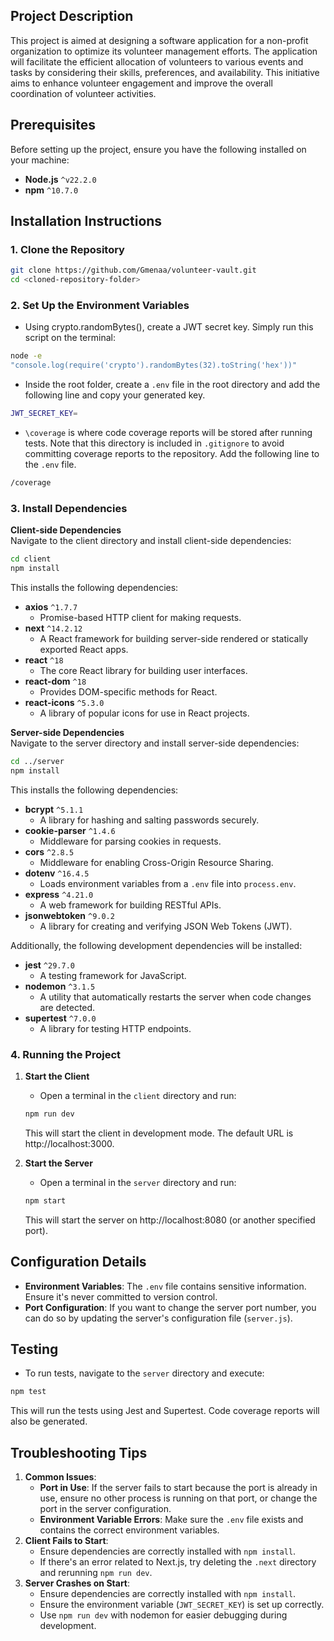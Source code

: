 ## Project Description
This project is aimed at designing a software application for a non-profit organization to optimize its volunteer management efforts. The application will facilitate the efficient allocation of volunteers to various events and tasks by considering their skills, preferences, and availability. This initiative aims to enhance volunteer engagement and improve the overall coordination of volunteer activities.

## Prerequisites
Before setting up the project, ensure you have the following installed on your machine:
- **Node.js** `^v22.2.0`
- **npm** `^10.7.0`

## Installation Instructions

### 1. Clone the Repository
```bash
git clone https://github.com/Gmenaa/volunteer-vault.git
cd <cloned-repository-folder>
```

### 2. Set Up the Environment Variables
- Using crypto.randomBytes(), create a JWT secret key. Simply run this script on the terminal:
```bash
node -e 
"console.log(require('crypto').randomBytes(32).toString('hex'))"
```
- Inside the root folder, create a `.env` file in the root directory and add the following line and copy your generated key.
```bash
JWT_SECRET_KEY=
```
- `\coverage` is where code coverage reports will be stored after running tests. Note that this directory is included in `.gitignore` to avoid committing coverage reports to the repository. Add the following line to the `.env` file.
```bash
/coverage
```

### 3. Install Dependencies
**Client-side Dependencies** \
Navigate to the client directory and install client-side dependencies:
```bash
cd client
npm install
```
This installs the following dependencies:
* **axios** `^1.7.7`
    + Promise-based HTTP client for making requests.
* **next** `^14.2.12`
    + A React framework for building server-side rendered or statically exported React apps.
* **react** `^18`
    + The core React library for building user interfaces.
* **react-dom** `^18`
    + Provides DOM-specific methods for React.
* **react-icons** `^5.3.0`
    + A library of popular icons for use in React projects.

**Server-side Dependencies** \
Navigate to the server directory and install server-side dependencies:
```bash
cd ../server
npm install
```
This installs the following dependencies:
* **bcrypt** `^5.1.1`
    + A library for hashing and salting passwords securely.
* **cookie-parser** `^1.4.6`
    + Middleware for parsing cookies in requests.
* **cors** `^2.8.5`
    +  Middleware for enabling Cross-Origin Resource Sharing.
* **dotenv** `^16.4.5`
    + Loads environment variables from a `.env` file into `process.env`.
* **express** `^4.21.0`
    +  A web framework for building RESTful APIs.
* **jsonwebtoken** `^9.0.2`
    + A library for creating and verifying JSON Web Tokens (JWT).

Additionally, the following development dependencies will be installed:
* **jest** `^29.7.0`
    + A testing framework for JavaScript.
* **nodemon** `^3.1.5`
    + A utility that automatically restarts the server when code changes are detected.
* **supertest** `^7.0.0`
    +  A library for testing HTTP endpoints.

### 4. Running the Project 
1. **Start the Client**
    + Open a terminal in the `client` directory and run:
    ```bash
    npm run dev
    ```
    This will start the client in development mode. The default URL is http://localhost:3000.


2. **Start the Server**
    + Open a terminal in the `server` directory and run:
    ```bash
    npm start
    ```
    This will start the server on http://localhost:8080 (or another specified port).

## Configuration Details
*  **Environment Variables**: The `.env` file contains sensitive information. Ensure it's never committed to version control.
*  **Port Configuration**: If you want to change the server port number, you can do so by updating the server's configuration file (`server.js`).

## Testing
* To run tests, navigate to the `server` directory and execute:
```bash
npm test
```
This will run the tests using Jest and Supertest. Code coverage reports will also be generated.

## Troubleshooting Tips
1. **Common Issues**:
    + **Port in Use**: If the server fails to start because the port is already in use, ensure no other process is running on that port, or change the port in the server configuration.
    + **Environment Variable Errors**: Make sure the `.env` file exists and contains the correct environment variables.
2. **Client Fails to Start**:
    + Ensure dependencies are correctly installed with `npm install`.
    + If there's an error related to Next.js, try deleting the `.next` directory and rerunning `npm run dev`.
3. **Server Crashes on Start**:
    + Ensure dependencies are correctly installed with `npm install`.
    + Ensure the environment variable (`JWT_SECRET_KEY`) is set up correctly.
    + Use `npm run dev` with nodemon for easier debugging during development.